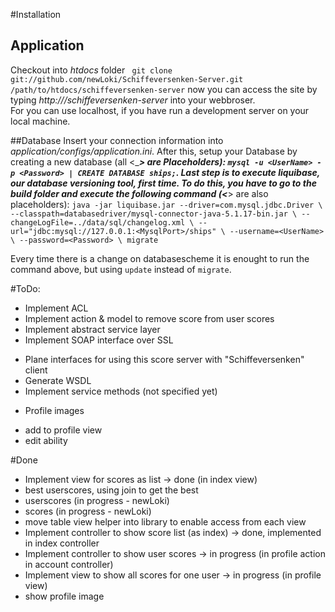 #Installation

## Application
Checkout into _htdocs_ folder
` git clone git://github.com/newLoki/Schiffeversenken-Server.git /path/to/htdocs/schiffeversenken-server`
now you can access the site by typing *http://<servername>/schiffeversenken-server* into your webbroser.  
For <servername> you can use localhost, if you have run a development server on your local machine.


##Database
Insert your connection information into _application/configs/application.ini_.
After this, setup your Database by creating a new database (all <____> are Placeholders):
`mysql -u <UserName> -p <Password> | CREATE DATABASE ships;`.
Last step is to execute liquibase, our database versioning tool, first time.
To do this, you have to go to the _build_ folder and execute the following command (<___> are also placeholders):
`java -jar liquibase.jar --driver=com.mysql.jdbc.Driver \
     --classpath=databasedriver/mysql-connector-java-5.1.17-bin.jar \
     --changeLogFile=../data/sql/changelog.xml \
     --url="jdbc:mysql://127.0.0.1:<MysqlPort>/ships" \
     --username=<UserName> \
     --password=<Password> \
     migrate`

Every time there is a change on databasescheme it is enought to run the command above,
but using `update` instead of `migrate`.



#ToDo:
* Implement ACL
* Implement action & model to remove score from user scores
* Implement abstract service layer
* Implement SOAP interface over SSL
+ Plane interfaces for using this score server with "Schiffeversenken" client
+ Generate WSDL
+ Implement service methods (not specified yet)
* Profile images
+ add to profile view
+ edit ability

#Done
* Implement view for scores as list -> done (in index view)
* best userscores, using join to get the best
* userscores (in progress - newLoki)
* scores (in progress - newLoki)
* move table view helper into library to enable access from each view
* Implement controller to show score list (as index) -> done, implemented in
index controller
* Implement controller to show user scores -> in progress (in profile action in
account controller)
* Implement view to show all scores for one user -> in progress (in profile view)
* show profile image